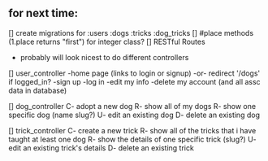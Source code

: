 ## for next time:
[] create migrations for :users :dogs :tricks :dog_tricks
[] #place methods (1.place returns "first") for integer class?
[] RESTful Routes
  - probably will look nicest to do different controllers

  [] user_controller
  -home page (links to login or signup) -or- redirect '/dogs' if logged_in?
  -sign up
  -log in
  -edit my info
  -delete my account (and all assc data in database)

  [] dog_controller
  C- adopt a new dog
  R- show all of my dogs
  R- show one specific dog (name slug?)
  U- edit an existing dog
  D- delete an existing dog

  [] trick_controller
  C- create a new trick
  R- show all of the tricks that i have taught at least one dog
  R- show the details of one specific trick (slug?)
  U- edit an existing trick's details
  D- delete an existing trick
